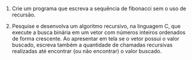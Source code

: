 1. Crie um programa que escreva a sequência de fibonacci sem o uso de recursão.

2. Pesquise e desenvolva um algoritmo recursivo, na linguagem C, que execute a busca binária em um vetor com números inteiros ordenados de forma crescente. Ao apresentar em tela se o vetor possui o valor buscado, escreva também a quantidade de chamadas recursivas realizadas até encontrar (ou não encontrar) o valor buscado.
